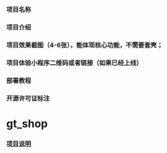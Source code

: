 ### 项目名称
### 项目介绍
### 项目效果截图（4-6张），能体现核心功能，不需要套壳；
### 项目体验小程序二维码或者链接（如果已经上线）
### 部署教程
### 开源许可证标注
# gt_shop

### [项目说明](../README.md)
